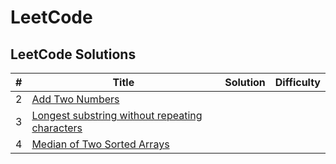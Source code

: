 # LeetCode
## LeetCode Solutions

| # | Title | Solution | Difficulty |
|---|-------|----------|------------|
| 2  |  [Add Two Numbers]([url](https://github.com/HammadFahimS/Leetcoding/tree/main/2.%20Add%20Two%20Numbers))      |          |            |
| 3  |  [Longest substring without repeating characters]([url](https://github.com/HammadFahimS/Leetcoding/tree/main/3.%20Longest%20substring%20without%20repeating%20characters))     |          |            |
| 4  |  [Median of Two Sorted Arrays]([url](https://github.com/HammadFahimS/Leetcoding/tree/main/4.%20Median%20of%20Two%20Sorted%20Arrays))     |          |            |
